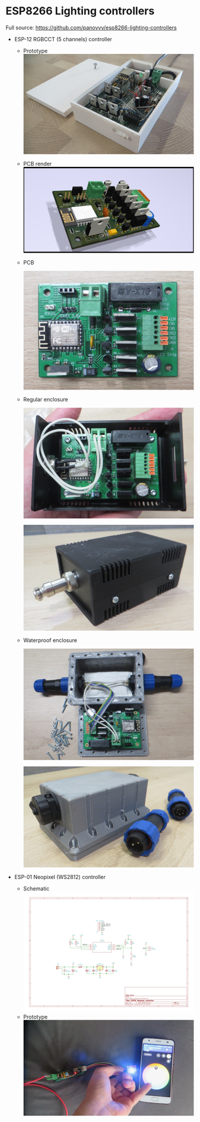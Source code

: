 # ESP8266 Lighting controllers

Full source: https://github.com/panovvv/esp8266-lighting-controllers

* ESP-12 RGBCCT (5 channels) controller

    * Prototype
      ![prototype_photo.jpg](https://github.com/panovvv/esp8266-lighting-controllers/raw/master/esp12_rgbcct_led_strip_controller/breadboard/prototype_photo.jpg)
    * PCB render
      ![esp12_rgbcct.png](https://github.com/panovvv/esp8266-lighting-controllers/raw/master/esp12_rgbcct_led_strip_controller/pcb/renders/09_raytrace_left.png)
    * PCB
      
      ![0_pcb.jpg](https://github.com/panovvv/esp8266-lighting-controllers/raw/master/esp12_rgbcct_led_strip_controller/pcb/photo/0_pcb.jpg)
    * Regular enclosure
      
      ![1_regular_enclosure_open.jpg](https://github.com/panovvv/esp8266-lighting-controllers/raw/master/esp12_rgbcct_led_strip_controller/pcb/photo/1_regular_enclosure_open.jpg)
      
      ![2_regular_enclosure_closed.jpg](https://github.com/panovvv/esp8266-lighting-controllers/raw/master/esp12_rgbcct_led_strip_controller/pcb/photo/2_regular_enclosure_closed.jpg)
      
    * Waterproof enclosure
      
      ![3_waterproof_enclosure_open.jpg](https://github.com/panovvv/esp8266-lighting-controllers/raw/master/esp12_rgbcct_led_strip_controller/pcb/photo/3_waterproof_enclosure_open.jpg)
      
      ![4_waterproof_enclosure_closed.jpg](https://github.com/panovvv/esp8266-lighting-controllers/raw/master/esp12_rgbcct_led_strip_controller/pcb/photo/4_waterproof_enclosure_closed.jpg)
    

* ESP-01 Neopixel (WS2812) controller

    * Schematic
      ![schematic.jpg](https://github.com/panovvv/esp8266-lighting-controllers/raw/master/esp01_neopixel_controller/esp01_neopixel_controller-1.png)
    * Prototype
      ![prototype.jpg](https://github.com/panovvv/esp8266-lighting-controllers/raw/master/esp01_neopixel_controller/prototype.jpg)

